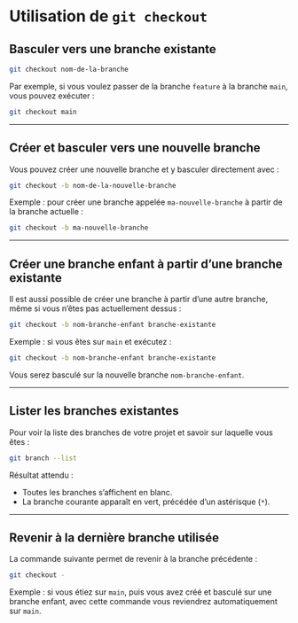 # Utilisation de `git checkout`

## Basculer vers une branche existante

```bash
git checkout nom-de-la-branche
```

Par exemple, si vous voulez passer de la branche `feature` à la branche `main`, vous pouvez exécuter :

```bash
git checkout main
```

---

## Créer et basculer vers une nouvelle branche

Vous pouvez créer une nouvelle branche et y basculer directement avec :

```bash
git checkout -b nom-de-la-nouvelle-branche
```

Exemple : pour créer une branche appelée `ma-nouvelle-branche` à partir de la branche actuelle :

```bash
git checkout -b ma-nouvelle-branche
```

---

## Créer une branche enfant à partir d’une branche existante

Il est aussi possible de créer une branche à partir d’une autre branche, même si vous n’êtes pas actuellement dessus :

```bash
git checkout -b nom-branche-enfant branche-existante
```

Exemple : si vous êtes sur `main` et exécutez :

```bash
git checkout -b nom-branche-enfant branche-existante
```
Vous serez basculé sur la nouvelle branche `nom-branche-enfant`.


---

## Lister les branches existantes

Pour voir la liste des branches de votre projet et savoir sur laquelle vous êtes :

```bash
git branch --list
```

Résultat attendu :  
- Toutes les branches s’affichent en blanc.  
- La branche courante apparaît en vert, précédée d’un astérisque (`*`).

---

## Revenir à la dernière branche utilisée

La commande suivante permet de revenir à la branche précédente :

```bash
git checkout -
```

Exemple : si vous étiez sur `main`, puis vous avez créé et basculé sur une branche enfant, avec cette commande vous reviendrez automatiquement sur `main`.
